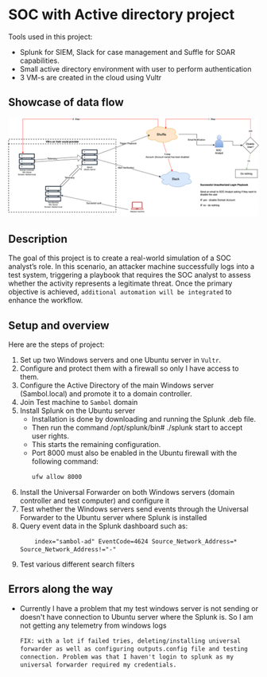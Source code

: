 # SOC with Active directory project

Tools used in this project:
* Splunk for SIEM, Slack for case management and Suffle for SOAR capabilities. 
* Small active directory environment with user to perform authentication
* 3 VM-s are created in the cloud using Vultr

## Showcase of data flow

![SOC-Automation_project_dataflow](https://github.com/SivanS-iT/SOC_projects/blob/main/Images/01-SOC-AD/01-SOC_AD_Dataflow.png?raw=true)


## Description

The goal of this project is to create a real-world simulation of a SOC analyst’s role. In this scenario, an attacker machine successfully logs into a test system, triggering a playbook that requires the SOC analyst to assess whether the activity represents a legitimate threat. 
Once the primary objective is achieved, `additional automation will be integrated` to enhance the workflow.

## Setup and overview

Here are the steps of project:
1. Set up two Windows servers and one Ubuntu server in `Vultr`.
2. Configure and protect them with a firewall so only I have access to them.
3. Configure the Active Directory of the main Windows server (Sambol.local) and promote it to a domain controller.
4. Join Test machine to `Sambol` domain
5. Install Splunk on the Ubuntu server
    * Installation is done by downloading and running the Splunk .deb file.
    * Then run the command /opt/splunk/bin# ./splunk start to accept user rights.
    * This starts the remaining configuration.
    * Port 8000 must also be enabled in the Ubuntu firewall with the following command:
        ```sh
        ufw allow 8000
        ```
6. Install the Universal Forwarder on both Windows servers (domain controller and test computer) and configure it
7. Test whether the Windows servers send events through the Universal Forwarder to the Ubuntu server where Splunk is installed
8. Query event data in the Splunk dashboard such as:
    ```
        index="sambol-ad" EventCode=4624 Source_Network_Address=* Source_Network_Address!="-"
    ```
9. Test various different search filters


## Errors along the way

* Currently I have a problem that my test windows server is not sending or doesn't have connection to Ubuntu server where the Splunk is. So I am not getting any telemetry from windows logs
    ```
    FIX: with a lot if failed tries, deleting/installing universal forwarder as well as configuring outputs.config file and testing connection. Problem was that I haven't login to splunk as my universal forwarder required my credentials.
    ```
